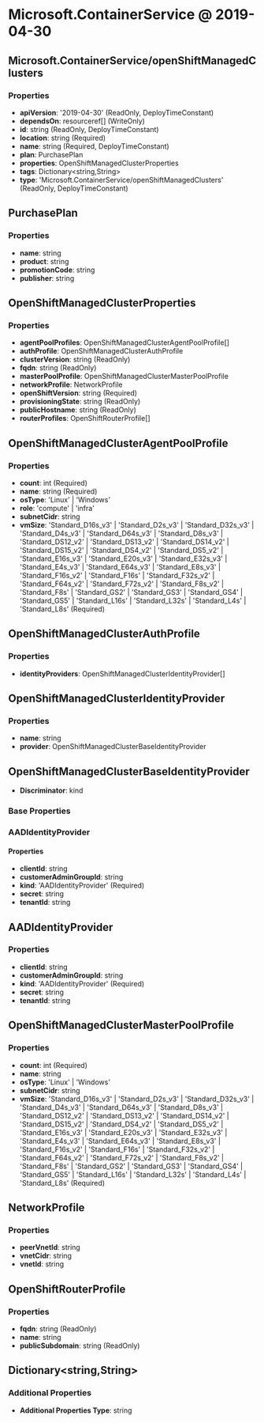 # Microsoft.ContainerService @ 2019-04-30

## Microsoft.ContainerService/openShiftManagedClusters
### Properties
* **apiVersion**: '2019-04-30' (ReadOnly, DeployTimeConstant)
* **dependsOn**: resourceref[] (WriteOnly)
* **id**: string (ReadOnly, DeployTimeConstant)
* **location**: string (Required)
* **name**: string (Required, DeployTimeConstant)
* **plan**: PurchasePlan
* **properties**: OpenShiftManagedClusterProperties
* **tags**: Dictionary<string,String>
* **type**: 'Microsoft.ContainerService/openShiftManagedClusters' (ReadOnly, DeployTimeConstant)

## PurchasePlan
### Properties
* **name**: string
* **product**: string
* **promotionCode**: string
* **publisher**: string

## OpenShiftManagedClusterProperties
### Properties
* **agentPoolProfiles**: OpenShiftManagedClusterAgentPoolProfile[]
* **authProfile**: OpenShiftManagedClusterAuthProfile
* **clusterVersion**: string (ReadOnly)
* **fqdn**: string (ReadOnly)
* **masterPoolProfile**: OpenShiftManagedClusterMasterPoolProfile
* **networkProfile**: NetworkProfile
* **openShiftVersion**: string (Required)
* **provisioningState**: string (ReadOnly)
* **publicHostname**: string (ReadOnly)
* **routerProfiles**: OpenShiftRouterProfile[]

## OpenShiftManagedClusterAgentPoolProfile
### Properties
* **count**: int (Required)
* **name**: string (Required)
* **osType**: 'Linux' | 'Windows'
* **role**: 'compute' | 'infra'
* **subnetCidr**: string
* **vmSize**: 'Standard_D16s_v3' | 'Standard_D2s_v3' | 'Standard_D32s_v3' | 'Standard_D4s_v3' | 'Standard_D64s_v3' | 'Standard_D8s_v3' | 'Standard_DS12_v2' | 'Standard_DS13_v2' | 'Standard_DS14_v2' | 'Standard_DS15_v2' | 'Standard_DS4_v2' | 'Standard_DS5_v2' | 'Standard_E16s_v3' | 'Standard_E20s_v3' | 'Standard_E32s_v3' | 'Standard_E4s_v3' | 'Standard_E64s_v3' | 'Standard_E8s_v3' | 'Standard_F16s_v2' | 'Standard_F16s' | 'Standard_F32s_v2' | 'Standard_F64s_v2' | 'Standard_F72s_v2' | 'Standard_F8s_v2' | 'Standard_F8s' | 'Standard_GS2' | 'Standard_GS3' | 'Standard_GS4' | 'Standard_GS5' | 'Standard_L16s' | 'Standard_L32s' | 'Standard_L4s' | 'Standard_L8s' (Required)

## OpenShiftManagedClusterAuthProfile
### Properties
* **identityProviders**: OpenShiftManagedClusterIdentityProvider[]

## OpenShiftManagedClusterIdentityProvider
### Properties
* **name**: string
* **provider**: OpenShiftManagedClusterBaseIdentityProvider

## OpenShiftManagedClusterBaseIdentityProvider
* **Discriminator**: kind
### Base Properties
### AADIdentityProvider
#### Properties
* **clientId**: string
* **customerAdminGroupId**: string
* **kind**: 'AADIdentityProvider' (Required)
* **secret**: string
* **tenantId**: string


## AADIdentityProvider
### Properties
* **clientId**: string
* **customerAdminGroupId**: string
* **kind**: 'AADIdentityProvider' (Required)
* **secret**: string
* **tenantId**: string

## OpenShiftManagedClusterMasterPoolProfile
### Properties
* **count**: int (Required)
* **name**: string
* **osType**: 'Linux' | 'Windows'
* **subnetCidr**: string
* **vmSize**: 'Standard_D16s_v3' | 'Standard_D2s_v3' | 'Standard_D32s_v3' | 'Standard_D4s_v3' | 'Standard_D64s_v3' | 'Standard_D8s_v3' | 'Standard_DS12_v2' | 'Standard_DS13_v2' | 'Standard_DS14_v2' | 'Standard_DS15_v2' | 'Standard_DS4_v2' | 'Standard_DS5_v2' | 'Standard_E16s_v3' | 'Standard_E20s_v3' | 'Standard_E32s_v3' | 'Standard_E4s_v3' | 'Standard_E64s_v3' | 'Standard_E8s_v3' | 'Standard_F16s_v2' | 'Standard_F16s' | 'Standard_F32s_v2' | 'Standard_F64s_v2' | 'Standard_F72s_v2' | 'Standard_F8s_v2' | 'Standard_F8s' | 'Standard_GS2' | 'Standard_GS3' | 'Standard_GS4' | 'Standard_GS5' | 'Standard_L16s' | 'Standard_L32s' | 'Standard_L4s' | 'Standard_L8s' (Required)

## NetworkProfile
### Properties
* **peerVnetId**: string
* **vnetCidr**: string
* **vnetId**: string

## OpenShiftRouterProfile
### Properties
* **fqdn**: string (ReadOnly)
* **name**: string
* **publicSubdomain**: string (ReadOnly)

## Dictionary<string,String>
### Additional Properties
* **Additional Properties Type**: string

